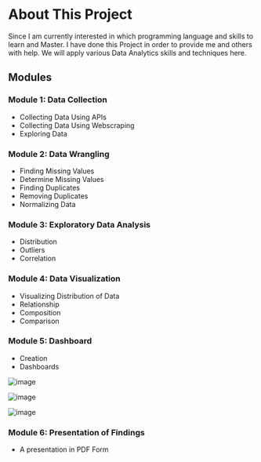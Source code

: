 # About This Project
Since I am currently interested in which programming language and skills to learn and Master. I have done this Project in order to provide me and others with help. 
We will apply various Data Analytics skills and techniques here.
## Modules

### **Module 1:** Data Collection
- Collecting Data Using APIs
- Collecting Data Using Webscraping
- Exploring Data

### **Module 2:** Data Wrangling
- Finding Missing Values
- Determine Missing Values
- Finding Duplicates
- Removing Duplicates
- Normalizing Data

### **Module 3:** Exploratory Data Analysis
- Distribution
- Outliers
- Correlation

### **Module 4:** Data Visualization
- Visualizing Distribution of Data
- Relationship
- Composition
- Comparison

### **Module 5:** Dashboard
- Creation
- Dashboards


![image](https://github.com/Aziz-fer/Analysis-on-Emerging-Technology-Skills-and-Trends/assets/64703046/cbc6b72d-072b-4afb-af1f-c9bc3e66be92)

![image](https://github.com/Aziz-fer/Analysis-on-Emerging-Technology-Skills-and-Trends/assets/64703046/c6c47a3d-04e4-416b-8dbe-e0bdfdeb3d4f)

![image](https://github.com/Aziz-fer/Analysis-on-Emerging-Technology-Skills-and-Trends/assets/64703046/e36bde5d-f571-4232-a17f-d3f4ffcdf39c)

### **Module 6:** Presentation of Findings
- A presentation in PDF Form

